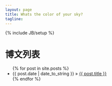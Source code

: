 ```yaml
---
layout: page
title: Whats the color of your sky?
tagline:
---
```

{% include JB/setup %}

# 博文列表
<ul class="posts">
  {% for post in site.posts %}
    <li><span>{{ post.date | date_to_string }}</span> &raquo; <a href="{{ BASE_PATH }}{{ post.url }}">{{ post.title }}</a></li>
  {% endfor %}
</ul>



